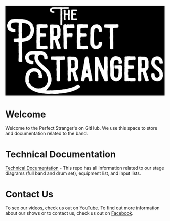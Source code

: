 ![The Perfect Strangers Logo](./profile/assets/Logo.png)

# Welcome

Welcome to the Perfect Stranger's on GitHub. We use this space to store and documentation related to the band.

# Technical Documentation

[Technical Documentation](https://github.com/ThePerfectStrangers/TechnicalDocumentation) - This repo has all information related to our stage diagrams (full band and drum set), equipment list, and input lists.

# Contact Us

To see our videos, check us out on [YouTube](https://www.youtube.com/@theperfectstangers). To find out more information about our shows or to contact us, check us out on [Facebook](https://www.facebook.com/ThePerfectStrangersRock).

